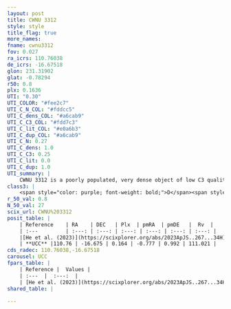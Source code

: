 ```yaml
---
layout: post
title: CWNU 3312
style: style
title_flag: true
more_names: 
fname: cwnu3312
fov: 0.027
ra_icrs: 110.76038
de_icrs: -16.67518
glon: 231.31902
glat: -0.78294
r50: 0.8
plx: 0.1636
UTI: "0.30"
UTI_COLOR: "#fee2c7"
UTI_C_N_COL: "#fddcc5"
UTI_C_dens_COL: "#a6cab9"
UTI_C_C3_COL: "#fdd7c3"
UTI_C_lit_COL: "#e0a6b3"
UTI_C_dup_COL: "#a6cab9"
UTI_C_N: 0.27
UTI_C_dens: 1.0
UTI_C_C3: 0.25
UTI_C_lit: 0.0
UTI_C_dup: 1.0
UTI_summary: |
    CWNU 3312 is a poorly populated, very dense object of low C3 quality. It was recently reported in the literature.
class3: |
    <span style="color: purple; font-weight: bold;">D</span><span style="color: #FFC300; font-weight: bold;">B</span>
r_50_val: 0.8
N_50_val: 27
scix_url: CWNU%203312
posit_table: |
    | Reference    | RA    | DEC   | Plx  | pmRA  | pmDE   |  Rv  |
    | :---         | :---: | :---: | :---: | :---: | :---: | :---: |
    |[He et al. (2023)](https://scixplorer.org/abs/2023ApJS..267...34H) | 110.763 | -16.673 | 0.155 | -0.749 | 0.942 | 111.02 |
    | **UCC** |110.76 | -16.675 | 0.164 | -0.777 | 0.992 | 111.021 | 
cds_radec: 110.76038,-16.67518
carousel: UCC
fpars_table: |
    | Reference |  Values |
    | :---  |  :---:  |
    | [He et al. (2023)](https://scixplorer.org/abs/2023ApJS..267...34H) | `A0=3.2, m-M=13.65, logA=8.8` |
shared_table: |
    
---
```

